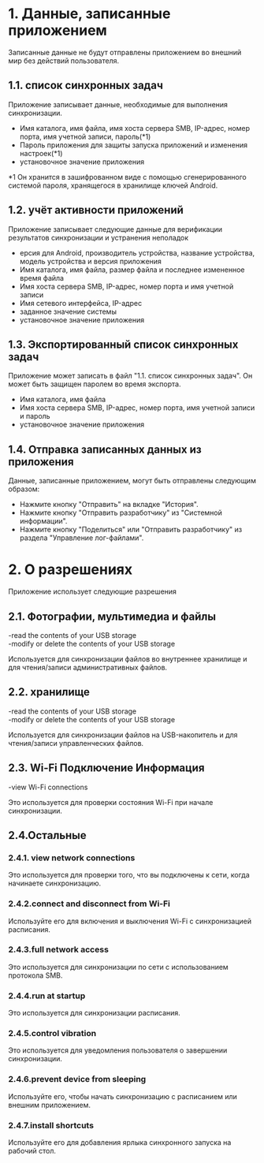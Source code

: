# 1.  Данные, записанные приложением

Записанные данные не будут отправлены приложением во внешний мир без действий пользователя.

## 1.1. список синхронных задач

Приложение записывает данные, необходимые для выполнения синхронизации.
- Имя каталога, имя файла, имя хоста сервера SMB, IP-адрес, номер порта, имя учетной записи, пароль(*1)
- Пароль приложения для защиты запуска приложений и изменения настроек(*1)
- установочное значение приложения

*1 Он хранится в зашифрованном виде с помощью сгенерированного системой пароля, хранящегося в хранилище ключей Android.

## 1.2. учёт активности приложений

Приложение записывает следующие данные для верификации результатов синхронизации и устранения неполадок

- ерсия для Android, производитель устройства, название устройства, модель устройства и версия приложения
- Имя каталога, имя файла, размер файла и последнее измененное время файла
- Имя хоста сервера SMB, IP-адрес, номер порта и имя учетной записи
- Имя сетевого интерфейса, IP-адрес
- заданное значение системы
- установочное значение приложения

## 1.3. Экспортированный список синхронных задач

Приложение может записать в файл "1.1. список синхронных задач". Он может быть защищен паролем во время экспорта.
- Имя каталога, имя файла
- Имя хоста сервера SMB, IP-адрес, номер порта, имя учетной записи и пароль
- установочное значение приложения

## 1.4. Отправка записанных данных из приложения

Данные, записанные приложением, могут быть отправлены следующим образом:
- Нажмите кнопку "Отправить" на вкладке "История".
- Нажмите кнопку "Отправить разработчику" из "Системной информации".
- Нажмите кнопку "Поделиться" или "Отправить разработчику" из раздела "Управление лог-файлами".

# 2.  О разрешениях

Приложение использует следующие разрешения

## 2.1. Фотографии, мультимедиа и файлы

-read the contents of your USB storage  
-modify or delete the contents of your USB storage

Используется для синхронизации файлов во внутреннее хранилище и для чтения/записи административных файлов.

## 2.2. хранилище

-read the contents of your USB storage  
-modify or delete the contents of your USB storage

Используется для синхронизации файлов на USB-накопитель и для чтения/записи управленческих файлов.

## 2.3. Wi-Fi Подключение Информация

-view Wi-Fi connections

Это используется для проверки состояния Wi-Fi при начале синхронизации.

## 2.4.Oстальные

### 2.4.1. view network connections

Это используется для проверки того, что вы подключены к сети, когда начинаете синхронизацию.

### 2.4.2.connect and disconnect from Wi-Fi

Используйте его для включения и выключения Wi-Fi с синхронизацией расписания.

### 2.4.3.full network access

Это используется для синхронизации по сети с использованием протокола SMB.

### 2.4.4.run at startup

Это используется для синхронизации расписания.

### 2.4.5.control vibration

Это используется для уведомления пользователя о завершении синхронизации.

### 2.4.6.prevent device from sleeping

Используйте его, чтобы начать синхронизацию с расписанием или внешним приложением.

### 2.4.7.install shortcuts

Используйте его для добавления ярлыка синхронного запуска на рабочий стол.

 